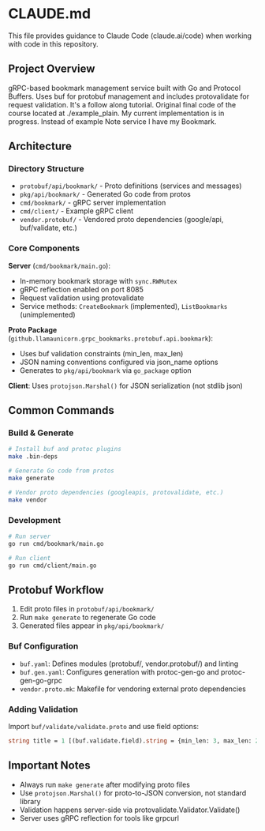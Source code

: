 # CLAUDE.md

This file provides guidance to Claude Code (claude.ai/code) when working with code in this repository.

## Project Overview

gRPC-based bookmark management service built with Go and Protocol Buffers. Uses buf for protobuf management and includes protovalidate for request validation.
It's a follow along tutorial. Original final code of the course located at ./example_plain. My current implementation is in progress. Instead of example Note service I have my Bookmark.

## Architecture

### Directory Structure
- `protobuf/api/bookmark/` - Proto definitions (services and messages)
- `pkg/api/bookmark/` - Generated Go code from protos
- `cmd/bookmark/` - gRPC server implementation
- `cmd/client/` - Example gRPC client
- `vendor.protobuf/` - Vendored proto dependencies (google/api, buf/validate, etc.)

### Core Components

**Server** (`cmd/bookmark/main.go`):
- In-memory bookmark storage with `sync.RWMutex`
- gRPC reflection enabled on port 8085
- Request validation using protovalidate
- Service methods: `CreateBookmark` (implemented), `ListBookmarks` (unimplemented)

**Proto Package** (`github.llamaunicorn.grpc_bookmarks.protobuf.api.bookmark`):
- Uses buf validation constraints (min_len, max_len)
- JSON naming conventions configured via json_name options
- Generates to `pkg/api/bookmark` via `go_package` option

**Client**: Uses `protojson.Marshal()` for JSON serialization (not stdlib json)

## Common Commands

### Build & Generate
```bash
# Install buf and protoc plugins
make .bin-deps

# Generate Go code from protos
make generate

# Vendor proto dependencies (googleapis, protovalidate, etc.)
make vendor
```

### Development
```bash
# Run server
go run cmd/bookmark/main.go

# Run client
go run cmd/client/main.go
```

## Protobuf Workflow

1. Edit proto files in `protobuf/api/bookmark/`
2. Run `make generate` to regenerate Go code
3. Generated files appear in `pkg/api/bookmark/`

### Buf Configuration
- `buf.yaml`: Defines modules (protobuf/, vendor.protobuf/) and linting
- `buf.gen.yaml`: Configures generation with protoc-gen-go and protoc-gen-go-grpc
- `vendor.proto.mk`: Makefile for vendoring external proto dependencies

### Adding Validation
Import `buf/validate/validate.proto` and use field options:
```proto
string title = 1 [(buf.validate.field).string = {min_len: 3, max_len: 256}];
```

## Important Notes
- Always run `make generate` after modifying proto files
- Use `protojson.Marshal()` for proto-to-JSON conversion, not standard library
- Validation happens server-side via protovalidate.Validator.Validate()
- Server uses gRPC reflection for tools like grpcurl